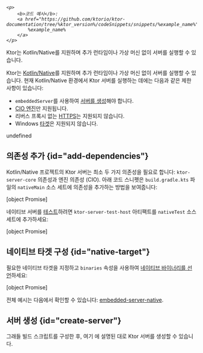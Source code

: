 [//]: # (title: 네이티브 서버)

<tldr>
<var name="example_name" value="embedded-server-native"/>

    <p>
        <b>코드 예시</b>:
        <a href="https://github.com/ktorio/ktor-documentation/tree/%ktor_version%/codeSnippets/snippets/%example_name%">
            %example_name%
        </a>
    </p>
    
</tldr>

<link-summary>
Ktor는 Kotlin/Native를 지원하며 추가 런타임이나 가상 머신 없이 서버를 실행할 수 있습니다.
</link-summary>

Ktor는 [Kotlin/Native](https://kotlinlang.org/docs/native-overview.html)를 지원하며 추가 런타임이나 가상 머신 없이 서버를 실행할 수 있습니다. 현재 Kotlin/Native 환경에서 Ktor 서버를 실행하는 데에는 다음과 같은 제한 사항이 있습니다:
*   `embeddedServer`를 사용하여 [서버를 생성](server-create-and-configure.topic)해야 합니다.
*   [CIO 엔진](server-engines.md)만 지원됩니다.
*   리버스 프록시 없는 [HTTPS](server-ssl.md)는 지원되지 않습니다.
*   Windows [타겟](server-platforms.md)은 지원되지 않습니다.

undefined

## 의존성 추가 {id="add-dependencies"}

Kotlin/Native 프로젝트의 Ktor 서버는 최소 두 가지 의존성을 필요로 합니다: `ktor-server-core` 의존성과 엔진 의존성 (CIO). 아래 코드 스니펫은 `build.gradle.kts` 파일의 `nativeMain` 소스 세트에 의존성을 추가하는 방법을 보여줍니다:

[object Promise]

네이티브 서버를 [테스트](server-testing.md)하려면 `ktor-server-test-host` 아티팩트를 `nativeTest` 소스 세트에 추가하세요:

[object Promise]

## 네이티브 타겟 구성 {id="native-target"}

필요한 네이티브 타겟을 지정하고 `binaries` 속성을 사용하여 [네이티브 바이너리를 선언](https://kotlinlang.org/docs/mpp-build-native-binaries.html)하세요:

[object Promise]

전체 예시는 다음에서 확인할 수 있습니다: [embedded-server-native](https://github.com/ktorio/ktor-documentation/tree/%ktor_version%/codeSnippets/snippets/embedded-server-native).

## 서버 생성 {id="create-server"}

그래들 빌드 스크립트를 구성한 후, 여기 [](server-create-and-configure.topic)에 설명된 대로 Ktor 서버를 생성할 수 있습니다.